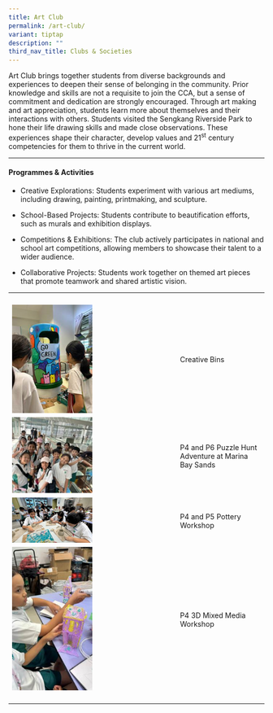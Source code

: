 ```yaml
---
title: Art Club
permalink: /art-club/
variant: tiptap
description: ""
third_nav_title: Clubs & Societies
---
```

<p>Art Club brings together students from diverse backgrounds and experiences
to deepen their sense of belonging in the community. Prior knowledge and
skills are not a requisite to join the CCA, but a sense of commitment and
dedication are strongly encouraged. Through art making and art appreciation,
students learn more about themselves and their interactions with others.
Students visited the Sengkang Riverside Park to hone their life drawing
skills and made close observations. These experiences shape their character,
develop values and 21<sup>st</sup> century competencies for them to thrive
in the current world.</p>
<hr>
<h4><strong>Programmes &amp; Activities</strong></h4>
<ul data-tight="true" class="tight">
<li>
<p>Creative Explorations: Students experiment with various art mediums, including
drawing, painting, printmaking, and sculpture.</p>
</li>
<li>
<p>School-Based Projects: Students contribute to beautification efforts,
such as murals and exhibition displays.</p>
</li>
<li>
<p>Competitions &amp; Exhibitions: The club actively participates in national
and school art competitions, allowing members to showcase their talent
to a wider audience.</p>
</li>
<li>
<p>Collaborative Projects: Students work together on themed art pieces that
promote teamwork and shared artistic vision.</p>
<p></p>
</li>
</ul>
<table style="minWidth: 50px">
<colgroup>
<col>
<col>
</colgroup>
<tbody>
<tr>
<th rowspan="1" colspan="1">
<p></p>
</th>
<th rowspan="1" colspan="1">
<p></p>
</th>
</tr>
<tr>
<td rowspan="1" colspan="1">
<div class="isomer-image-wrapper">
<img style="width: 50%;" height="auto" width="100%" alt="" src="/images/CCA/Art__1_.png">
</div>
</td>
<td rowspan="1" colspan="1">
<p>Creative Bins</p>
</td>
</tr>
<tr>
<td rowspan="1" colspan="1">
<div class="isomer-image-wrapper">
<img style="width: 50%;" height="auto" width="100%" alt="" src="/images/CCA/Art__2_.png">
</div>
</td>
<td rowspan="1" colspan="1">
<p>P4 and P6 Puzzle Hunt Adventure at Marina Bay Sands</p>
</td>
</tr>
<tr>
<td rowspan="1" colspan="1">
<div class="isomer-image-wrapper">
<img style="width: 50%;" height="auto" width="100%" alt="" src="/images/CCA/Art__3_.png">
</div>
</td>
<td rowspan="1" colspan="1">
<p>P4 and P5 Pottery Workshop</p>
</td>
</tr>
<tr>
<td rowspan="1" colspan="1">
<div class="isomer-image-wrapper">
<img style="width: 50%;" height="auto" width="100%" alt="" src="/images/CCA/Art__4_.png">
</div>
</td>
<td rowspan="1" colspan="1">
<p>P4 3D Mixed Media Workshop</p>
</td>
</tr>
<tr>
<td rowspan="1" colspan="1">
<p></p>
</td>
<td rowspan="1" colspan="1">
<p></p>
</td>
</tr>
</tbody>
</table>
<p></p>